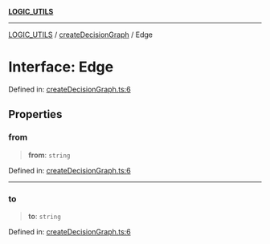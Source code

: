 [**LOGIC_UTILS**](../../README.md)

***

[LOGIC_UTILS](../../README.md) / [createDecisionGraph](../README.md) / Edge

# Interface: Edge

Defined in: [createDecisionGraph.ts:6](https://github.com/dailker/everyutil/blob/b3489bb6f319079994023a8bfde262e0cfc42fe7/src/logic/createDecisionGraph.ts#L6)

## Properties

### from

> **from**: `string`

Defined in: [createDecisionGraph.ts:6](https://github.com/dailker/everyutil/blob/b3489bb6f319079994023a8bfde262e0cfc42fe7/src/logic/createDecisionGraph.ts#L6)

***

### to

> **to**: `string`

Defined in: [createDecisionGraph.ts:6](https://github.com/dailker/everyutil/blob/b3489bb6f319079994023a8bfde262e0cfc42fe7/src/logic/createDecisionGraph.ts#L6)
